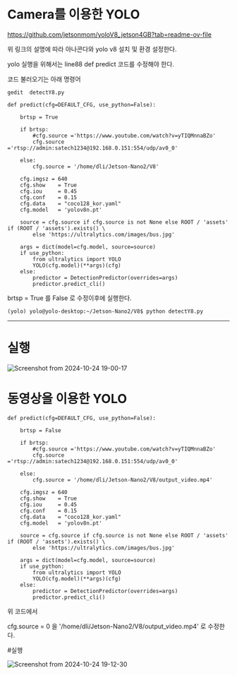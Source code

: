 # Camera를 이용한 YOLO
<https://github.com/jetsonmom/yoloV8_jetson4GB?tab=readme-ov-file>

위 링크의 설명에 따라 아나콘다와 yolo v8 설치 및 환경 설정한다.

yolo 실행을 위해서는 line88 def predict 코드를 수정해야 한다.

코드 불러오기는 아래 명령어

```
gedit  detectY8.py
```

```
def predict(cfg=DEFAULT_CFG, use_python=False):
   
    brtsp = True
	
    if brtsp: 
		#cfg.source ='https://www.youtube.com/watch?v=yTIQMnnaBZo'
        cfg.source ='rtsp://admin:satech1234@192.168.0.151:554/udp/av0_0'
       
    else:
        cfg.source = '/home/dli/Jetson-Nano2/V8'
        
    cfg.imgsz = 640
    cfg.show    = True    
    cfg.iou     = 0.45
    cfg.conf    = 0.15
    cfg.data    = "coco128_kor.yaml"
    cfg.model   = 'yolov8n.pt'

    source = cfg.source if cfg.source is not None else ROOT / 'assets' if (ROOT / 'assets').exists() \
        else 'https://ultralytics.com/images/bus.jpg'

    args = dict(model=cfg.model, source=source)
    if use_python:
        from ultralytics import YOLO
        YOLO(cfg.model)(**args)(cfg)
    else:
        predictor = DetectionPredictor(overrides=args)
        predictor.predict_cli()
```

brtsp = True 를 False 로 수정이후에 실행한다.

```
(yolo) yolo@yolo-desktop:~/Jetson-Nano2/V8$ python detectY8.py
```

---

# 실행

![Screenshot from 2024-10-24 19-00-17](https://github.com/user-attachments/assets/ed5e8708-2f9a-47ec-b3f8-fc5aff0b150e)

# 동영상을 이용한 YOLO

```
def predict(cfg=DEFAULT_CFG, use_python=False):
   
    brtsp = False
	
    if brtsp: 
		#cfg.source ='https://www.youtube.com/watch?v=yTIQMnnaBZo'
        cfg.source ='rtsp://admin:satech1234@192.168.0.151:554/udp/av0_0'
       
    else:
        cfg.source = '/home/dli/Jetson-Nano2/V8/output_video.mp4'
        
    cfg.imgsz = 640
    cfg.show    = True    
    cfg.iou     = 0.45
    cfg.conf    = 0.15
    cfg.data    = "coco128_kor.yaml"
    cfg.model   = 'yolov8n.pt'

    source = cfg.source if cfg.source is not None else ROOT / 'assets' if (ROOT / 'assets').exists() \
        else 'https://ultralytics.com/images/bus.jpg'

    args = dict(model=cfg.model, source=source)
    if use_python:
        from ultralytics import YOLO
        YOLO(cfg.model)(**args)(cfg)
    else:
        predictor = DetectionPredictor(overrides=args)
        predictor.predict_cli()
```

위 코드에서 

cfg.source = 0 을 '/home/dli/Jetson-Nano2/V8/output_video.mp4' 로 수정한다.

#실행

![Screenshot from 2024-10-24 19-12-30](https://github.com/user-attachments/assets/93c0b675-c231-42ff-8c41-76b95f8ad3d6)





